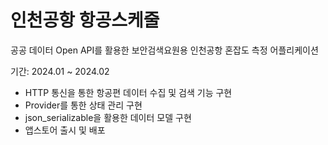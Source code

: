 # 인천공항 항공스케줄

공공 데이터 Open API를 활용한 보안검색요원용 인천공항 혼잡도 측정 어플리케이션

기간: 2024.01 ~ 2024.02

- HTTP 통신을 통한 항공편 데이터 수집 및 검색 기능 구현
- Provider를 통한 상태 관리 구현
- json_serializable을 활용한 데이터 모델 구현
- 앱스토어 출시 및 배포
